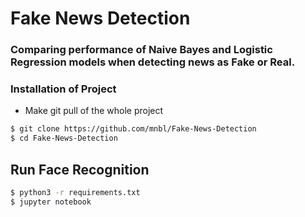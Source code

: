 # Fake News Detection
### Comparing performance of Naive Bayes and Logistic Regression models when detecting news as Fake or Real.

### Installation of Project

- Make git pull of the whole project
```sh
$ git clone https://github.com/mnbl/Fake-News-Detection
$ cd Fake-News-Detection
```

## Run Face Recognition
```sh
$ python3 -r requirements.txt
$ jupyter notebook
```